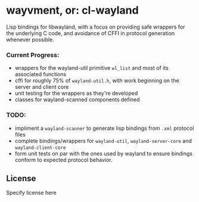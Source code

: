 # wayvment, or: cl-wayland
Lisp bindings for libwayland, with a focus on providing safe wrappers for the underlying C code, and avoidance of CFFI in protocol generation whenever possible.

### Current Progress:
- wrappers for the wayland-util primitive `wl_list` and most of its associated functions
- cffi for roughly 75% of `wayland-util.h`, with work beginning on the server and client core
- unit testing for the wrappers as they're developed
- classes for wayland-scanned components defined

### TODO:
- impliment a `wayland-scanner` to generate lisp bindings from `.xml` protocol files
- complete bindings/wrappers for `wayland-util`, `wayland-server-core` and `wayland-client-core`
- form unit tests on par with the ones used by wayland to ensure bindings conform to expected protocol behavior.

## License

Specify license here

